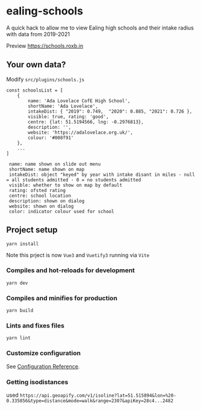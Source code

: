 # ealing-schools

A quick hack to allow me to view Ealing high schools and their intake radius with data from 2019-2021

Preview https://schools.roxb.in

## Your own data? 

Modify `src/plugins/schools.js`

```
const schoolsList = [ 
    {
        name: 'Ada Lovelace CofE High School',
        shortName: 'Ada Lovelace',
        intakeDist: { "2019": 0.749,  "2020": 0.885, "2021": 0.726 },
        visible: true, rating: 'good',
        centre: {lat: 51.5194566, lng: -0.2976813},
        description: '', 
        website: 'https://adalovelace.org.uk/', 
        colour: '#008f91'
    },
    ...
]
```

```
 name: name shown on slide out menu
 shortName: name shown on map
 intakeDist: object "keyed" by year with intake disant in miles - null = all students admitted - 0 = no students admitted
 visible: whether to show on map by default
 rating: ofsted rating
 centre: school location
 description: shown on dialog
 website: shown on dialog
 color: indicator colour used for school
```

## Project setup
```
yarn install
```

Note this prject is now `Vue3` and `Vuetify3` running via `Vite`

### Compiles and hot-reloads for development
```
yarn dev
```

### Compiles and minifies for production
```
yarn build
```

### Lints and fixes files
```
yarn lint
```

### Customize configuration
See [Configuration Reference](https://cli.vuejs.org/config/).

### Getting isodistances

used `https://api.geoapify.com/v1/isoline?lat=51.515894&lon=%20-0.335856&type=distance&mode=walk&range=2307&apiKey=28c4...2482`